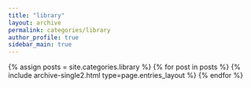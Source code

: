 ```yaml
---
title: "library"
layout: archive
permalink: categories/library
author_profile: true
sidebar_main: true
---
```


{% assign posts = site.categories.library %}
{% for post in posts %} {% include archive-single2.html type=page.entries_layout %} {% endfor %}
